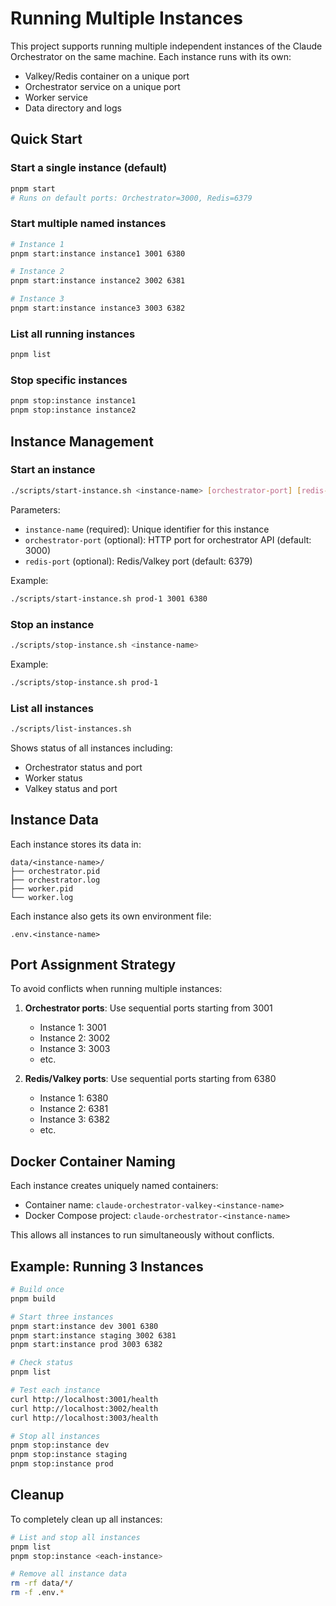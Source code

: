 # Running Multiple Instances

This project supports running multiple independent instances of the Claude Orchestrator on the same machine. Each instance runs with its own:
- Valkey/Redis container on a unique port
- Orchestrator service on a unique port
- Worker service
- Data directory and logs

## Quick Start

### Start a single instance (default)
```bash
pnpm start
# Runs on default ports: Orchestrator=3000, Redis=6379
```

### Start multiple named instances
```bash
# Instance 1
pnpm start:instance instance1 3001 6380

# Instance 2
pnpm start:instance instance2 3002 6381

# Instance 3
pnpm start:instance instance3 3003 6382
```

### List all running instances
```bash
pnpm list
```

### Stop specific instances
```bash
pnpm stop:instance instance1
pnpm stop:instance instance2
```

## Instance Management

### Start an instance
```bash
./scripts/start-instance.sh <instance-name> [orchestrator-port] [redis-port]
```

Parameters:
- `instance-name` (required): Unique identifier for this instance
- `orchestrator-port` (optional): HTTP port for orchestrator API (default: 3000)
- `redis-port` (optional): Redis/Valkey port (default: 6379)

Example:
```bash
./scripts/start-instance.sh prod-1 3001 6380
```

### Stop an instance
```bash
./scripts/stop-instance.sh <instance-name>
```

Example:
```bash
./scripts/stop-instance.sh prod-1
```

### List all instances
```bash
./scripts/list-instances.sh
```

Shows status of all instances including:
- Orchestrator status and port
- Worker status
- Valkey status and port

## Instance Data

Each instance stores its data in:
```
data/<instance-name>/
├── orchestrator.pid
├── orchestrator.log
├── worker.pid
└── worker.log
```

Each instance also gets its own environment file:
```
.env.<instance-name>
```

## Port Assignment Strategy

To avoid conflicts when running multiple instances:

1. **Orchestrator ports**: Use sequential ports starting from 3001
   - Instance 1: 3001
   - Instance 2: 3002
   - Instance 3: 3003
   - etc.

2. **Redis/Valkey ports**: Use sequential ports starting from 6380
   - Instance 1: 6380
   - Instance 2: 6381
   - Instance 3: 6382
   - etc.

## Docker Container Naming

Each instance creates uniquely named containers:
- Container name: `claude-orchestrator-valkey-<instance-name>`
- Docker Compose project: `claude-orchestrator-<instance-name>`

This allows all instances to run simultaneously without conflicts.

## Example: Running 3 Instances

```bash
# Build once
pnpm build

# Start three instances
pnpm start:instance dev 3001 6380
pnpm start:instance staging 3002 6381
pnpm start:instance prod 3003 6382

# Check status
pnpm list

# Test each instance
curl http://localhost:3001/health
curl http://localhost:3002/health
curl http://localhost:3003/health

# Stop all instances
pnpm stop:instance dev
pnpm stop:instance staging
pnpm stop:instance prod
```

## Cleanup

To completely clean up all instances:

```bash
# List and stop all instances
pnpm list
pnpm stop:instance <each-instance>

# Remove all instance data
rm -rf data/*/
rm -f .env.*
```